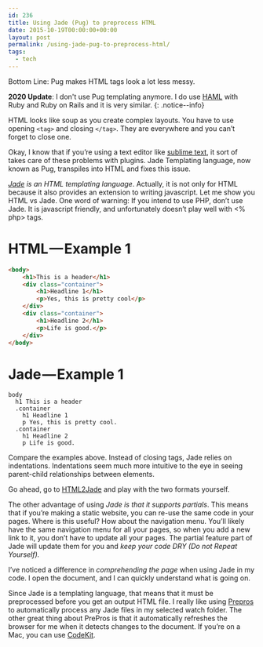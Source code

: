 ```yaml
---
id: 236
title: Using Jade (Pug) to preprocess HTML
date: 2015-10-19T00:00:00+00:00
layout: post
permalink: /using-jade-pug-to-preprocess-html/
tags:
  - tech
---
```


Bottom Line: Pug makes HTML tags look a lot less messy.

**2020 Update**: I don't use Pug templating anymore. I do use [HAML](https://haml.info) with Ruby and Ruby on Rails and it is very similar.
{: .notice--info}

HTML looks like soup as you create complex layouts. You have to use opening `<tag>` and closing `</tag>`. They are everywhere and you can’t forget to close one. 

Okay, I know that if you’re using a text editor like <a href="http://www.sublimetext.com" target="_blank" rel="noopener noreferrer">sublime text</a>, it sort of takes care of these problems with plugins. Jade Templating language, now known as Pug, transpiles into HTML and fixes this issue.

<a href="http://www.learnjade.com" target="_blank" rel="noopener noreferrer"><em>Jade</em></a> _is an HTML templating language_. Actually, it is not only for HTML because it also provides an extension to writing javascript. Let me show you HTML vs Jade. One word of warning: If you intend to use PHP, don’t use Jade. It is javascript friendly, and unfortunately doesn’t play well with <% php> tags.

# HTML — Example 1
```html
<body>
    <h1>This is a header</h1>
    <div class="container">
        <h1>Headline 1</h1>
        <p>Yes, this is pretty cool</p>
    </div>
    <div class="container">
        <h1>Headline 2</h1>
        <p>Life is good.</p>
    </div>
</body>
```

# Jade — Example 1

```haml
body 
  h1 This is a header 
  .container 
    h1 Headline 1 
    p Yes, this is pretty cool. 
  .container 
    h1 Headline 2 
    p Life is good.
```

Compare the examples above. Instead of closing tags, Jade relies on indentations. Indentations seem much more intuitive to the eye in seeing parent-child relationships between elements.

Go ahead, go to <a href="http://html2jade.org" target="_blank" rel="noopener noreferrer">HTML2Jade</a> and play with the two formats yourself.

The other advantage of using _Jade is that it supports partials_. This means that if you’re making a static website, you can re-use the same code in your pages. Where is this useful? How about the navigation menu. You’ll likely have the same navigation menu for all your pages, so when you add a new link to it, you don’t have to update all your pages. The partial feature part of Jade will update them for you and _keep your code DRY (Do not Repeat Yourself)._

I’ve noticed a difference in _comprehending the page_ when using Jade in my code. I open the document, and I can quickly understand what is going on.

Since Jade is a templating language, that means that it must be preprocessed before you get an output HTML file. I really like using <a href="https://prepros.io" target="_blank" rel="noopener noreferrer">Prepros</a> to automatically process any Jade files in my selected watch folder. The other great thing about PrePros is that it automatically refreshes the browser for me when it detects changes to the document. If you’re on a Mac, you can use <a href="https://incident57.com/codekit/" target="_blank" rel="noopener noreferrer">CodeKit</a>.